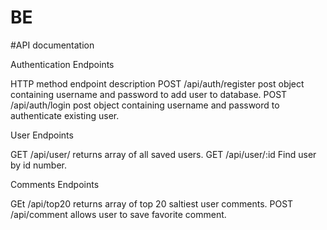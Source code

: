 # BE

#API documentation

Authentication Endpoints

HTTP method	endpoint	description
POST	/api/auth/register	post object containing username and password to add user to database.
POST	/api/auth/login	post object containing username and password to authenticate existing user.

User Endpoints

GET	/api/user/ returns array of all saved users.
GET	/api/user/:id	Find user by id number.

Comments Endpoints

GEt /api/top20 returns array of top 20 saltiest user comments.
POST /api/comment allows user to save favorite comment.
